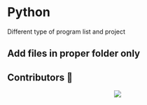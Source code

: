 # Python
Different type of program list and project
## Add files in proper folder only

## Contributors 🦸

<p align="center">
  <a href="https://github.com/Anjan50/python/graphs/contributors"><img src="https://contributors-img.web.app/image?repo=Anjan50/python" /></a>
</p>

